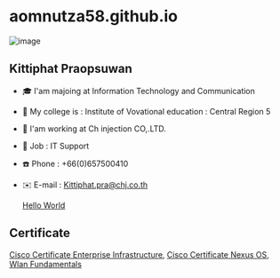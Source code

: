 # aomnutza58.github.io

![image](https://github.com/aomnutza58/aomnutza58.github.io/assets/86311377/1d794d36-afd9-4afa-975f-627c93cb0186)


## Kittiphat Praopsuwan
+ 🎓 I'am majoing at Information Technology and Communication
+ 🏫 My college is : Institute of Vovational education : Central Region 5
+ 🏢 I'am working at Ch injection CO,.LTD.
+ 💼 Job : IT Support
+ ☎️ Phone : +66(0)657500410
+ ✉️ E-mail : Kittiphat.pra@chj.co.th

  [Hello World](HelloWorld.md)

## Certificate
  [Cisco Certificate Enterprise Infrastructure](CERTENCOR.md), [Cisco Certificate Nexus OS](CERTNEXUS.md), [Wlan Fundamentals](CERTWLAN.md)
